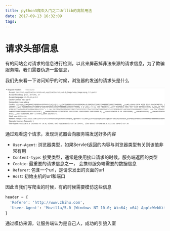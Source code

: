 ```yaml
---
title: python3爬虫入门之二Urllib的高阶用法
date: 2017-09-13 16:32:09
tags:
---
```


# 请求头部信息

有的网站会对请求的信息进行检测，以此来屏蔽掉非法来源的请求信息，为了欺骗服务端，我们需要伪造一些信息，

我们先来看一下访问知乎的时候，浏览器的发送的请求头是什么

![](/images/content-header.png)

通过观看这个请求，发现浏览器会向服务端发送好多内容

- `User-Agent`: 浏览器类型，如果Servlet返回的内容与浏览器类型有关则该值非常有用
- `Content-type`: 接受类型，通常是使用接口请求的时候，服务端返回的类型
- `Cookie`: 最重要的请求信息之一， 会携带服务端需要的数据信息
- `Referer`: 包含一个url，是请求发出的页面的url
- `Host`: 初始主机的url和端口

因此当我们写爬虫的时候，有的时候需要模仿这些信息

```python
header = {
  'Refere': 'http://www.zhihu.com',
  'Useer-Agent': 'Mozilla/5.0 (Windows NT 10.0; Win64; x64) AppleWebKit/537.36 (KHTML, like Gecko) Chrome/60.0.3112.101 Safari/537.36'
}
```

通过模仿来源，让服务端认为是自己人，成功的引狼入室